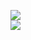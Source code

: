 [![](https://img.shields.io/badge/Made%20With-Github%20Spray-lightgrey.svg?style=for-the-badge&logo=github)](https://github.com/Annihil/github-spray#5130)  
[![](https://i.imgur.com/2DrTn0Z.gif)](https://github.com/Annihil/github-spray)